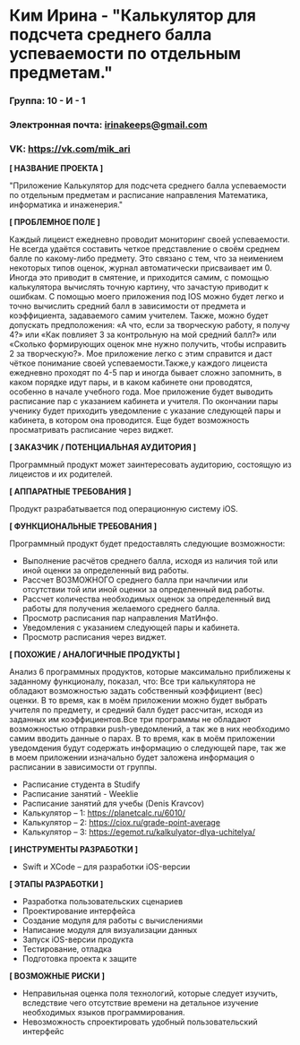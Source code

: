 # Ким Ирина - "Калькулятор для подсчета среднего балла успеваемости по отдельным предметам."
### Группа: 10 - И - 1
### Электронная почта: irinakeeps@gmail.com
### VK: https://vk.com/mik_ari

**[ НАЗВАНИЕ ПРОЕКТА ]**

"Приложение Калькулятор для подсчета среднего балла успеваемости по отдельным предметам и расписание направления Математика, информатика и инаженерия."

**[ ПРОБЛЕМНОЕ ПОЛЕ ]**

Каждый лицеист ежедневно проводит мониторинг своей успеваемости. Не всегда удаётся составить четкое представление о своём среднем балле по какому-либо предмету. Это связано с тем, что за неимением некоторых типов оценок, журнал автоматически присваивает им 0. Иногда это приводит в смятение, и приходится самим, с помощью калькулятора вычислять точную картину, что зачастую приводит к ошибкам. С помощью моего приложения под IOS можно будет легко и точно вычислить средний балл в зависимости от предмета и коэффициента, задаваемого самим учителем. Также, можно будет допускать предположения: «А что, если за творческую работу, я получу 4?» или «Как повлияет 3 за контрольную на мой средний балл?» или «Сколько формирующих оценок мне нужно получить, чтобы исправить 2 за творческую?». Мое приложение легко с этим справится и даст чёткое понимание своей успеваемости.Также,у каждого лицеиста ежедневно проходят по 4-5 пар и иногда бывает сложно запомнить, в каком порядке идут пары, и в каком кабинете они проводятся, особенно в начале учебного года. Мое приложение будет выводить расписание пар с указанием кабинета и учителя. По окончании пары ученику будет приходить уведомление с указание следующей пары и кабинета, в котором она проводится. Еще будет возможность просматривать расписание через виджет.

**[ ЗАКАЗЧИК / ПОТЕНЦИАЛЬНАЯ АУДИТОРИЯ ]**

Программный продукт может заинтересовать аудиторию, состоящую из лицеистов и их родителей. 

**[ АППАРАТНЫЕ ТРЕБОВАНИЯ ]** 

Продукт разрабатывается под операционную систему iOS.

**[ ФУНКЦИОНАЛЬНЫЕ ТРЕБОВАНИЯ ]**

Программный продукт будет предоставлять следующие возможности:
* Выполнение расчётов среднего балла, исходя из наличия той или иной оценки за определенный вид работы.
* Рассчет ВОЗМОЖНОГО среднего балла при начличии или отсутствии той или иной оценки за определенный вид работы. 
* Рассчет количества необходимых оценок за определенный вид работы для получения желаемого среднего балла.
* Просмотр расписания пар направления МатИнфо.
* Уведомления с указанием следующей пары и кабинета.
* Просмотр расписания через виджет.

**[ ПОХОЖИЕ / АНАЛОГИЧНЫЕ ПРОДУКТЫ ]**

Анализ 6 программных продуктов, которые максимально приближены к заданному функционалу, показал, что:
Все три калькулятора не обладают возможностью задать собственный коэффициент (вес) оценки. В то время, как в моём приложении можно будет выбрать учителя по предмету, и средний балл будет рассчитан, исходя из заданных им коэффициентов.Все три программы не обладают возможностью отправки push-уведомлений, а так же в них необходимо самим вводить данные о парах. В то время, как в моём приложении уведомдения будут содержать информацию о следующей паре, так же в моем приложении изначально будет заложена информация о расписании в зависимости от группы.
* Расписание студента в Studify
* Расписание занятий - Weeklie
* Расписание занятий для учебы (Denis Kravcov)
* Калькулятор – 1: https://planetcalc.ru/6010/ 
*	Калькулятор – 2: https://ciox.ru/grade-point-average
* Калькулятор – 3: https://egemot.ru/kalkulyator-dlya-uchitelya/


**[ ИНСТРУМЕНТЫ РАЗРАБОТКИ ]**

*	Swift и XCode – для разработки iOS-версии

**[ ЭТАПЫ РАЗРАБОТКИ ]**

*	Разработка пользовательских сценариев
*	Проектирование интерфейса
*	Создание модуля для работы с вычислениями
*	Написание модуля для визуализации данных
*	Запуск iOS-версии продукта
*	Тестирование, отладка
*	Подготовка проекта к защите

**[ ВОЗМОЖНЫЕ РИСКИ ]**
* Неправильная оценка поля технологий, которые следует изучить, вследствие чего отсутствие времени на детальное изучение необходимых языков программирования.
*	Невозможность спроектировать удобный пользовательский интерфейс
